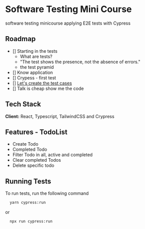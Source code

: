 
# Software Testing Mini Course

software testing minicourse applying E2E tests with Cypress

## Roadmap

- [] Starting in the tests 
    - What are tests?
    - "The test shows the presence, not the absence of errors."
    - the test pyramid
- [] Know application
- [] Crypess - first test
- [] [Let's create the test cases](https://gist.github.com/jairosl/acbea10bc452588b58afa7c1a25df8d3)
- [] Talk is cheap show me the code



## Tech Stack

**Client:** React, Typescript, TailwindCSS and Crypress

## Features - TodoList

- Create Todo
- Completed Todo
- Filter Todo in all, active and completed
- Clear completed Todos
- Delete specific todo


## Running Tests

To run tests, run the following command

```bash
  yarn cypress:run
```
or 

```bash
  npx run cypress:run
```